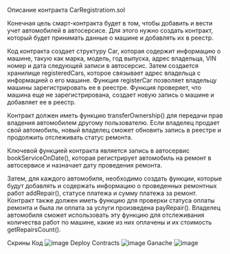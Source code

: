 Описание контракта CarRegistratiom.sol

Конечная цель смарт-контракта будет в том, чтобы добавить и вести учет автомобилей в автосерсисе. Для этого нужно создать контракт, который будет принимать данные о машине и добавлять их в реестр.

Код контракта создает структуру Car, которая содержит информацию о машине, такую как марка, модель, год выпуска, адрес владельца, VIN номер и дата следующей записи в автосерсис. Затем создается хранилище registeredCars, которое связывает адрес владельца с информацией о его машине. Функция registerCar позволяет владельцу машины зарегистрировать ее в реестре. Функция проверяет, что машина еще не зарегистрирована, создает новую запись о машине и добавляет ее в реестр.

Контракт должен иметь функцию transferOwnership() для передачи прав владения автомобилем другому пользователю. Если владелец продает свой автомобиль, новый владелец сможет обновить запись в реестре и продолжить отслеживать статус ремонта.

Ключевой функцией контракта является запись в автосервис bookServiceOnDate(), которая регистрирует автомобиль на ремонт в автосервисе и назначает дату проведения ремонта.

Затем, для каждого автомобиля, необходимо создать функции, которые будут добавлять и содержать информацию о проведенных ремонтных работ addRepair(), статусе платежа и сумму платежа за ремонт. Контракт также должен иметь функцию для проверки статуса оплаты ремонта и была ли оплата за услуги произведена payRepair(). Владелец автомобиля сможет использовать эту функцию для отслеживания количества работ по машине, какие из них оплачены и их стоимость getRepairsCount().

Скрины
Код
![image](https://user-images.githubusercontent.com/128974407/227776816-67bfe393-4884-473a-ab68-2bd129d5a195.png)
Deploy Contracts
![image](https://user-images.githubusercontent.com/128974407/227776880-d2aeec69-1d14-4927-a4b0-abb73a922b2f.png)
Ganache
![image](https://user-images.githubusercontent.com/128974407/227776733-08ec1100-9a04-4eb7-82f6-21062a05c909.png)
